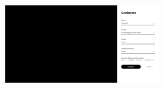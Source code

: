 ![Cadastro](https://github.com/cp2-dc-info-projeto-final/catalogo-livros-cpii/blob/master/Documentacao/telas/cadastro.jpg "Página de Cadastro")

